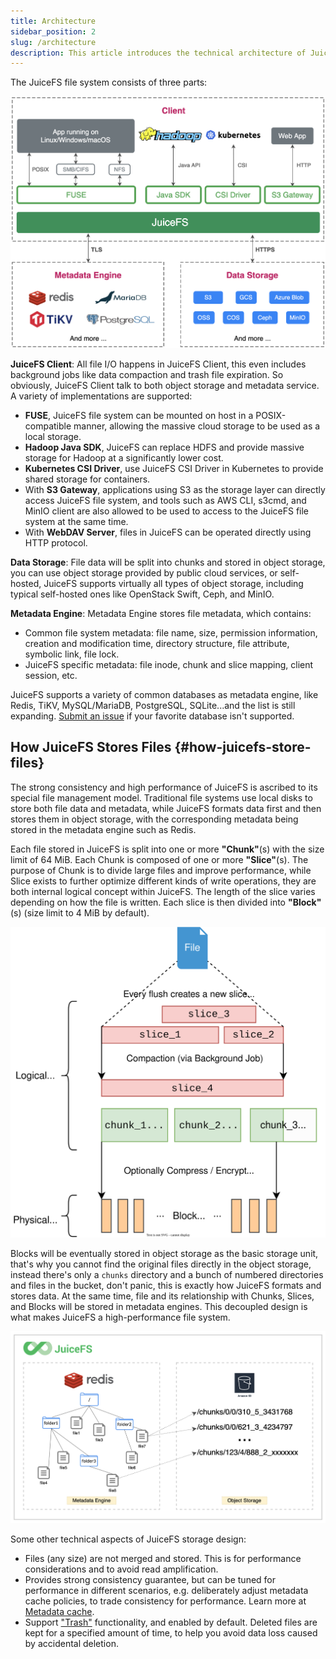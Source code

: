 ```yaml
---
title: Architecture
sidebar_position: 2
slug: /architecture
description: This article introduces the technical architecture of JuiceFS and its technical advantages.
---
```


The JuiceFS file system consists of three parts:

![](../images/juicefs-arch-new.png)

**JuiceFS Client**: All file I/O happens in JuiceFS Client, this even includes background jobs like data compaction and trash file expiration. So obviously, JuiceFS Client talk to both object storage and metadata service. A variety of implementations are supported:

- **FUSE**, JuiceFS file system can be mounted on host in a POSIX-compatible manner, allowing the massive cloud storage to be used as a local storage.
- **Hadoop Java SDK**, JuiceFS can replace HDFS and provide massive storage for Hadoop at a significantly lower cost.
- **Kubernetes CSI Driver**, use JuiceFS CSI Driver in Kubernetes to provide shared storage for containers.
- With **S3 Gateway**, applications using S3 as the storage layer can directly access JuiceFS file system, and tools such as AWS CLI, s3cmd, and MinIO client are also allowed to be used to access to the JuiceFS file system at the same time.
- With **WebDAV Server**, files in JuiceFS can be operated directly using HTTP protocol.

**Data Storage**: File data will be split into chunks and stored in object storage, you can use object storage provided by public cloud services, or self-hosted, JuiceFS supports virtually all types of object storage, including typical self-hosted ones like OpenStack Swift, Ceph, and MinIO.

**Metadata Engine**: Metadata Engine stores file metadata, which contains:

- Common file system metadata: file name, size, permission information, creation and modification time, directory structure, file attribute, symbolic link, file lock.
- JuiceFS specific metadata: file inode, chunk and slice mapping, client session, etc.

JuiceFS supports a variety of common databases as metadata engine, like Redis, TiKV, MySQL/MariaDB, PostgreSQL, SQLite...and the list is still expanding. [Submit an issue](https://github.com/juicedata/juicefs/issues) if your favorite database isn't supported.

## How JuiceFS Stores Files {#how-juicefs-store-files}

The strong consistency and high performance of JuiceFS is ascribed to its special file management model. Traditional file systems use local disks to store both file data and metadata, while JuiceFS formats data first and then stores them in object storage, with the corresponding metadata being stored in the metadata engine such as Redis.

Each file stored in JuiceFS is split into one or more **"Chunk"**(s) with the size limit of 64 MiB. Each Chunk is composed of one or more **"Slice"**(s). The purpose of Chunk is to divide large files and improve performance, while Slice exists to further optimize different kinds of write operations, they are both internal logical concept within JuiceFS. The length of the slice varies depending on how the file is written. Each slice is then divided into **"Block"**(s) (size limit to 4 MiB by default).

![](../images/data-structure-diagram.svg)

Blocks will be eventually stored in object storage as the basic storage unit, that's why you cannot find the original files directly in the object storage, instead there's only a `chunks` directory and a bunch of numbered directories and files in the bucket, don't panic, this is exactly how JuiceFS formats and stores data. At the same time, file and its relationship with Chunks, Slices, and Blocks will be stored in metadata engines. This decoupled design is what makes JuiceFS a high-performance file system.

![](../images/how-juicefs-stores-files-new.png)

Some other technical aspects of JuiceFS storage design:

* Files (any size) are not merged and stored. This is for performance considerations and to avoid read amplification.
* Provides strong consistency guarantee, but can be tuned for performance in different scenarios, e.g. deliberately adjust metadata cache policies, to trade consistency for performance. Learn more at [Metadata cache](../guide/cache_management.md#metadata-cache).
* Support ["Trash"](../security/trash.md) functionality, and enabled by default. Deleted files are kept for a specified amount of time, to help you avoid data loss caused by accidental deletion.
